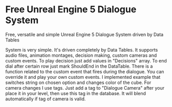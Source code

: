 # Free Unreal Engine 5 Dialogue System
Free, versatile and simple Unreal Engine 5 Dialogue System driven by Data Tables

System is very simple. It's driven completely by Data Tables. It supports audio files, animation montages, decision making, custom cameras and custom events.
To play decision just add values in "Decisions" array. To end dial after certain row just mark ShouldEnd in the DataTable. 
There is a function related to the custom event that fires during the dialogue. You can override it and play your own custom events. I implemented example that switches string on chosen option and changes color of the cube.
For camera changes I use tags. Just add a tag to "Dialogue Camera" after your place it in your level, then use this tag in the database. It will blend automatically if tag of camera is valid.
